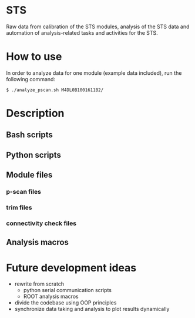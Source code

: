 # STS
Raw data from calibration of the STS modules, analysis of the STS data and automation of analysis-related tasks and activities for the STS.
# How to use
In order to analyze data for one module (example data included), run the following command:
```
$ ./analyze_pscan.sh M4DL0B1001611B2/
```
# Description
## Bash scripts
## Python scripts
## Module files
### p-scan files
### trim files
### connectivity check files
## Analysis macros

# Future development ideas
* rewrite from scratch
  + python serial communication scripts 
  + ROOT analysis macros
* divide the codebase using OOP principles
* synchronize data taking and analysis to plot results dynamically
